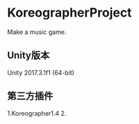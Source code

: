# KoreographerProject
Make a music game.
## Unity版本
Unity 2017.3.1f1 (64-bit)
## 第三方插件
1.Koreographer1.4
2.
